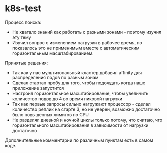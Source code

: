# k8s-test

Процесс поиска:
- Не хватало знаний как работать с разными зонами - поэтому изучил эту тему
- Изучил вопрос с изменением нагрузки в рабочее время, но показалось это не применимым вместе с автоматическим горизонтальным масштабированием.

Принятые решения:
- Так как у нас мультизональный кластер добавил affinity для распределения подов по разным зонам
- Сделал стартап пробу для того, чтобы подождать когда наше приложение запустится
- Настроил горизонтальное масштабирование, чтобы увеличить количество подов до 4 во время пиковой нагрузки
- Так как первые запросы сильно нагружают процессор - сделал количество реплик на старте 3, но не уверен, возможно достаточно было повышенных лимитов по CPU
- Не разделял дневной и ночной циклы только потому, что считаю, что горизонтального масштабирования в зависимости от нагрузки достаточно

Дополнительные комментарии по различным пунктам есть в самом коде.
